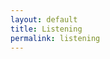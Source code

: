 ```yaml
---
layout: default
title: Listening
permalink: listening
---
```

<!-- Add an essay or interpretive material below this line,
using HTML or markdown.  Do not modify this file above this line -->
